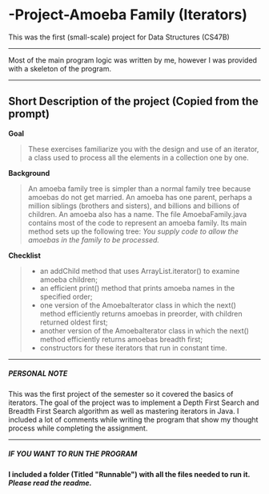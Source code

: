 # -Project-Amoeba Family (Iterators)
This was the first (small-scale) project for Data Structures (CS47B)

************************************************
Most of the main program logic was written by me, however I was provided with a skeleton of the program.
************************************************

Short Description of the project (Copied from the prompt)
-------------------------------------------------------------
**Goal**
>These exercises familiarize you with the design and use of an iterator, a class used to process all the elements in a collection one by one.

**Background**
>An amoeba family tree is simpler than a normal family tree because amoebas do not get married. An amoeba has one parent, perhaps a million siblings (brothers and sisters), and billions and billions of children. An amoeba also has a name.
The file AmoebaFamily.java contains most of the code to represent an amoeba family. Its main method sets up the following tree:
*You supply code to allow the amoebas in the family to be processed.*

**Checklist**
>- an addChild method that uses ArrayList.iterator() to examine amoeba children;
>- an efficient print() method that prints amoeba names in the specified order;
>- one version of the AmoebaIterator class in which the next() method efficiently returns amoebas in preorder, with children returned oldest first;
>- another version of the AmoebaIterator class in which the next() method efficiently returns amoebas breadth first;
>- constructors for these iterators that run in constant time.

************************************************

##### PERSONAL NOTE #####
  
This was the first project of the semester so it covered the basics of iterators. The goal of the project was to implement a Depth First Search and Breadth First Search algorithm as well as mastering iterators in Java. I included a lot of comments while writing the program that show my thought process while completing the assignment.


************************************************

##### IF YOU WANT TO RUN THE PROGRAM #####

**I included a folder (Titled "Runnable") with all the files needed to run it. *Please read the readme.***





